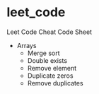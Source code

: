 # leet_code
Leet Code Cheat Code Sheet

- Arrays
  - Merge sort
  - Double exists
  - Remove element
  - Duplicate zeros
  - Remove duplicates
